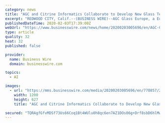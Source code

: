 ```yaml
---
category: news
title: "AGC and Citrine Informatics Collaborate to Develop New Glass Technology Using AI"
excerpt: "REDWOOD CITY, Calif.--(BUSINESS WIRE)--AGC Glass Europe, a European leader in flat glass, and Citrine Informatics are collaborating to use artificial intelligence (AI) to accelerate the development of next-generation glass. Citrine Informatics is a technology platform that harnesses the power of AI to bring new materials to market faster ..."
publishedDateTime: 2020-02-03T17:39:00Z
webUrl: "https://www.businesswire.com/news/home/20200203005696/en/AGC-Citrine-Informatics-Collaborate-Develop-New-Glass"
type: article
quality: 32
heat: 32
published: false

provider:
  name: Business Wire
  domain: businesswire.com

topics:
  - AI

images:
  - url: "https://mms.businesswire.com/media/20200203005696/en/770857/23/10167.jpg"
    width: 1200
    height: 627
    title: "AGC and Citrine Informatics Collaborate to Develop New Glass Technology Using AI"

secured: "TQRAgfGfvMDSf73Us66Coq1Bt4WUlu0h8qc6en7AZ1DOs06g+Drf8sbD6hlMwWpywpGQWa8TssXetsGVjhppxIMjgg092bnx0sKcoSZa/GxH/p3rZONTsnG5JqwzR4EnZmMgJi9RUeaKGUWF99EQKXjabZ63FoXOsNHmkaWDQXW2jusOZXqqJuyVzaIC7L3LF9Aihwu9k9bk1S0zd0Vx2S4gHKYw2SxedcDzPmk59bD7eXxXDVRarhxEdvwaln3DsHuxpqGaBMCdlDMmG6HviwXFtrEjunn3MGcO6XyP4GalinC9i4WATbIiAzLFw4Iv;iTg357BZHFs2AFOeQds2vw=="
---
```


